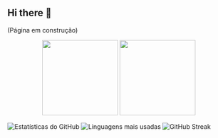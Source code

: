 ## Hi there 👋
(Página em construção)

<div align="center">
  <img height="170em" src="https://github-readme-stats.vercel.app/api?username=tiagoleic02&show_icons=true&theme=tokyonight&include_all_commits=true&count_private=true"/>
    <img height="170em" src="https://github-readme-stats.vercel.app/api/top-langs/?username=tiagoleic02&layout=compact&theme=tokyonight"/>
  <img height="1" src="https://komarev.com/ghpvc/?username=tiagoleic02&color=blue"/>
</div>

![Estatísticas do GitHub](https://github-readme-stats.vercel.app/api?username=tiagoleic02&show_icons=true&theme=radical)
![Linguagens mais usadas](https://github-readme-stats.vercel.app/api/top-langs/?username=tiagoleic02&layout=compact&theme=radical)
![GitHub Streak](https://streak-stats.demolab.com?user=tiagoleic02&theme=radical)



<!--
**tiagoleic02/tiagoleic02** is a ✨ _special_ ✨ repository because its `README.md` (this file) appears on your GitHub profile.

Here are some ideas to get you started:

- 🔭 I’m currently working on ...
- 🌱 I’m currently learning ...
- 👯 I’m looking to collaborate on ...
- 🤔 I’m looking for help with ...
- 💬 Ask me about ...
- 📫 How to reach me: ...
- 😄 Pronouns: ...
- ⚡ Fun fact: ...
-->
